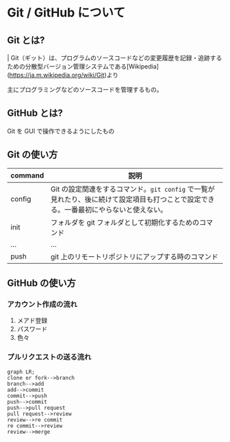 # Git / GitHub について

## Git とは?

| Git（ギット）は、プログラムのソースコードなどの変更履歴を記録・追跡するための分散型バージョン管理システムである\[Wikipedia](https://ja.m.wikipedia.org/wiki/Git)より

主にプログラミングなどのソースコードを管理するもの。

## GitHub とは?

Git を GUI で操作できるようにしたもの

## Git の使い方

|command|説明|
|-------|---|
|config|Git の設定関連をするコマンド。`git config` で一覧が見れたり、後に続けて設定項目も打つことで設定できる。一番最初にやらないと使えない。|
|init|フォルダを git フォルダとして初期化するためのコマンド|
|…|…|
|push|git 上のリモートリポジトリにアップする時のコマンド|

## GitHub の使い方

### アカウント作成の流れ

1. メアド登録
1. パスワード
1. 色々

### プルリクエストの送る流れ

```mermaid
graph LR;
clone or fork-->branch
branch-->add
add-->commit
commit-->push
push-->commit
push-->pull request
pull request-->review
review-->re commit
re commit-->review
review-->merge
```